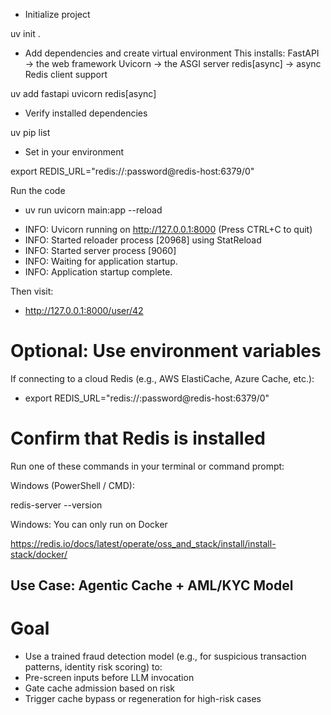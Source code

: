 - Initialize project

uv init .

- Add dependencies and create virtual environment
This installs:
FastAPI → the web framework
Uvicorn → the ASGI server
redis[async] → async Redis client support

uv add fastapi uvicorn redis[async]

- Verify installed dependencies

uv pip list

- Set in your environment

export REDIS_URL="redis://:password@redis-host:6379/0"

Run the code

- uv run uvicorn main:app --reload

* INFO:     Uvicorn running on http://127.0.0.1:8000 (Press CTRL+C to quit)
* INFO:     Started reloader process [20968] using StatReload
* INFO:     Started server process [9060]
* INFO:     Waiting for application startup.
* INFO:     Application startup complete.

Then visit:
- http://127.0.0.1:8000/user/42

# Optional: Use environment variables

If connecting to a cloud Redis (e.g., AWS ElastiCache, Azure Cache, etc.):

- export REDIS_URL="redis://:password@redis-host:6379/0"

# Confirm that Redis is installed

Run one of these commands in your terminal or command prompt:

Windows (PowerShell / CMD):

redis-server --version

Windows: You can only run on Docker

 https://redis.io/docs/latest/operate/oss_and_stack/install/install-stack/docker/

## Use Case: Agentic Cache + AML/KYC Model
# Goal
- Use a trained fraud detection model (e.g., for suspicious transaction patterns, identity risk scoring) to:
- Pre-screen inputs before LLM invocation
- Gate cache admission based on risk
- Trigger cache bypass or regeneration for high-risk cases



